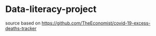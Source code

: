 # Data-literacy-project

source based on https://github.com/TheEconomist/covid-19-excess-deaths-tracker
